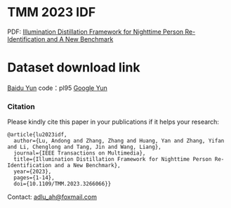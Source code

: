 # TMM 2023 IDF
PDF: [Illumination Distillation Framework for Nighttime Person Re-Identification and A New Benchmark
](https://ieeexplore.ieee.org/document/10098634)


# Dataset download link 
[Baidu Yun](https://pan.baidu.com/s/1bQxumbiN1QOobmapBgndbw) code：pl95
[Google Yun](https://drive.google.com/file/d/1vKHJBlRBbTYBXtPgB_vMmSAMc654jSCp/view?usp=sharing)

### Citation

Please kindly cite this paper in your publications if it helps your research:
```
@article{lu2023idf,
  author={Lu, Andong and Zhang, Zhang and Huang, Yan and Zhang, Yifan and Li, Chenglong and Tang, Jin and Wang, Liang},
  journal={IEEE Transactions on Multimedia}, 
  title={Illumination Distillation Framework for Nighttime Person Re-Identification and a New Benchmark}, 
  year={2023},
  pages={1-14},
  doi={10.1109/TMM.2023.3266066}}
```

Contact: adlu_ah@foxmail.com
